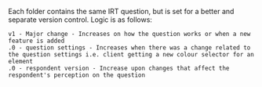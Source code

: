 Each folder contains the same IRT question, but is set for a better and separate version control. Logic is as follows: 

	v1 - Major change - Increases on how the question works or when a new feature is added
	.0 - question settings - Increases when there was a change related to the question settings i.e. client getting a new colour selector for an element
	.0 - respondent version - Increase upon changes that affect the respondent's perception on the question
     
